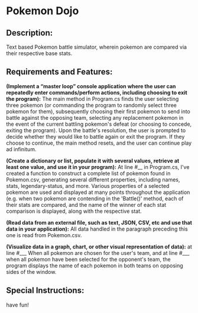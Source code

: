<h1>Pokemon Dojo</h1>

<h2>Description:</h2>
Text based Pokemon battle simulator, wherein pokemon are compared via their respective base stats. 
<h2>Requirements and Features:</h2>

<strong>(Implement a “master loop” console application where the user can repeatedly enter commands/perform actions, including choosing to exit the program):</strong> 
The main method in Program.cs finds the user selecting three pokemon (or commanding the program to randomly select three pokemon for them), subsequently choosing their first pokemon to send into battle against the opposing team, selecting any replacement pokemon in the event of the current battling pokemon's defeat (or choosing to concede, exiting the program). Upon the battle's resolution, the user is prompted to decide whether they would like to battle again or exit the program. If they choose to continue, the main method resets, and the user can continue play ad infinitum.



<strong>(Create a dictionary or list, populate it with several values, retrieve at least one value, and use it in your program):</strong>
At line #__ in Program.cs, I've created a function to construct a complete list of pokemon found in Pokemon.csv, generating several different properties, including names, stats, legendary-status, and more. Various properties of a selected pokemon are used and displayed at many points throughout the application (e.g. when two pokemon are contending in the 'Battle()' method, each of their stats are compared, and the name of the winner of each stat comparison is displayed, along with the respective stat.

<strong>(Read data from an external file, such as text, JSON, CSV, etc and use that data in your application):</strong>
All data handled in the paragraph preceding this one is read from Pokemon.csv.

<strong>(Visualize data in a graph, chart, or other visual representation of data):</strong>
at line #___ When all pokemon are chosen for the user's team, and at line #___ when all pokemon have been selected for the opponent's team, the program displays the name of each pokemon in both teams on opposing sides of the window.

<h2>Special Instructions:</h2>
have fun!
